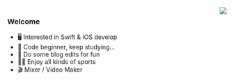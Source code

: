 <img align="right" src="https://github-readme-stats.vercel.app/api?username=T-Mux&count_private=true&show_icons=true&theme=radical" />

### Welcome

- :desktop_computer: Interested in Swift & iOS develop
- :beginner: Code beginner, keep studying...
- :book: Do some blog edits for fun
- :biking_man: Enjoy all kinds of sports
- :clapper: Mixer / Video Maker

